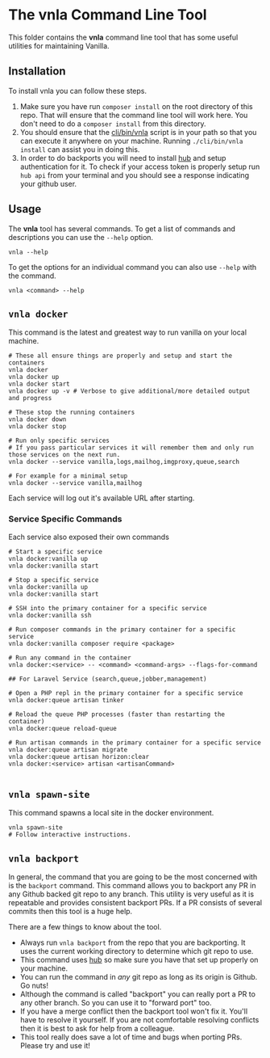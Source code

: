 # The vnla Command Line Tool

This folder contains the **vnla** command line tool that has some useful utilities for maintaining Vanilla.

## Installation

To install vnla you can follow these steps.

1. Make sure you have run `composer install` on the root directory of this repo. That will ensure that the command line tool will work here. You don't need to do a `composer install` from this directory.
2. You should ensure that the [cli/bin/vnla](./bin/vnla) script is in your path so that you can execute it anywhere on your machine. Running `./cli/bin/vnla install` can assist you in doing this.
3. In order to do backports you will need to install [hub](https://hub.github.com/) and setup authentication for it. To check if your access token is properly setup run `hub api` from your terminal and you should see a response indicating your github user.

## Usage

The **vnla** tool has several commands. To get a list of commands and descriptions you can use the `--help` option.

```
vnla --help
```

To get the options for an individual command you can also use `--help` with the command.

```
vnla <command> --help
```

## `vnla docker`

This command is the latest and greatest way to run vanilla on your local machine.

```shell
# These all ensure things are properly and setup and start the containers
vnla docker
vnla docker up
vnla docker start
vnla docker up -v # Verbose to give additional/more detailed output and progress

# These stop the running containers
vnla docker down
vnla docker stop

# Run only specific services
# If you pass particular services it will remember them and only run those services on the next run.
vnla docker --service vanilla,logs,mailhog,imgproxy,queue,search

# For example for a minimal setup
vnla docker --service vanilla,mailhog
```

Each service will log out it's available URL after starting.

### Service Specific Commands

Each service also exposed their own commands

```shell
# Start a specific service
vnla docker:vanilla up
vnla docker:vanilla start

# Stop a specific service
vnla docker:vanilla up
vnla docker:vanilla start

# SSH into the primary container for a specific service
vnla docker:vanilla ssh

# Run composer commands in the primary container for a specific service
vnla docker:vanilla composer require <package>

# Run any command in the container
vnla docker:<service> -- <command> <command-args> --flags-for-command

## For Laravel Service (search,queue,jobber,management)

# Open a PHP repl in the primary container for a specific service
vnla docker:queue artisan tinker

# Reload the queue PHP processes (faster than restarting the container)
vnla docker:queue reload-queue

# Run artisan commands in the primary container for a specific service
vnla docker:queue artisan migrate
vnla docker:queue artisan horizon:clear
vnla docker:<service> artisan <artisanCommand>


```

## `vnla spawn-site`

This command spawns a local site in the docker environment.

```shell
vnla spawn-site
# Follow interactive instructions.
```

## `vnla backport`

In general, the command that you are going to be the most concerned with is the `backport` command. This command allows you to backport any PR in any Github backed git repo to any branch. This utility is very useful as it is repeatable and provides consistent backport PRs. If a PR consists of several commits then this tool is a huge help.

There are a few things to know about the tool.

-   Always run `vnla backport` from the repo that you are backporting. It uses the current working directory to determine which git repo to use.
-   This command uses [hub](https://hub.github.com/) so make sure you have that set up properly on your machine.
-   You can run the command in _any_ git repo as long as its origin is Github. Go nuts!
-   Although the command is called "backport" you can really port a PR to any other branch. So you can use it to "forward port" too.
-   If you have a merge conflict then the backport tool won't fix it. You'll have to resolve it yourself. If you are not comfortable resolving conflicts then it is best to ask for help from a colleague.
-   This tool really does save a lot of time and bugs when porting PRs. Please try and use it!
